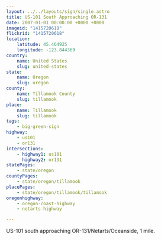 ```yaml
---
layout: ../../layouts/sign/single.astro
title: US-101 South Approaching OR-131
date: 2007-01-01 00:00:00 +0000 +0000
imageid: "1415720618"
flickrid: "1415720618"
location:
    latitude: 45.464925
    longitude: -123.844369
country:
    name: United States
    slug: united-states
state:
    name: Oregon
    slug: oregon
county:
    name: Tillamook County
    slug: tillamook
place:
    name: Tillamook
    slug: tillamook
tags:
    - big-green-sign
highway:
    - us101
    - or131
intersections:
    - highway1: us101
      highway2: or131
statePages:
    - state/oregon
countyPages:
    - state/oregon/tillamook
placePages:
    - state/oregon/tillamook/tillamook
oregonhighway:
    - oregon-coast-highway
    - netarts-highway

---
```

US-101 south approaching OR-131/Netarts/Oceanside, 1 mile.